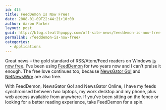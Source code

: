 ```yaml
---
id: 415
title: FeedDemon Is Now Free!
date: 2008-01-09T22:44:21+10:00
author: Aaron Parker
layout: post
guid: http://blog.stealthpuppy.com/off-site-news/feeddemon-is-now-free
permalink: /feeddemon-is-now-free/
categories:
  - Applications
---
```

Great news &#8211; the gold standard of RSS/Atom/Feed readers on Windows [is now free](http://nick.typepad.com/blog/2008/01/free-demon-yes.html). I&#8217;ve been using [FeedDemon](http://www.newsgator.com/Individuals/FeedDemon/Default.aspx) for two years now and I can&#8217;t praise it enough. The free love continues too, because [NewsGator Go!](http://www.newsgator.com/Individuals/NewsGatorGo/Default.aspx) and [NetNewsWire](http://www.newsgator.com/Individuals/NetNewsWire/Default.aspx) are also free.

With FeedDemon, NewsGator Go! and NewsGator Online, I have my feeds synchronised between two laptops, my work desktop and my phone, plus web access available from anywhere. If you&#8217;ve been sitting on the fence or looking for a better reading experience, take FeedDemon for a spin.